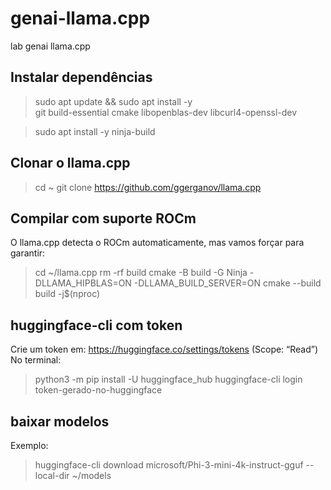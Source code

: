 # genai-llama.cpp
lab genai llama.cpp

## Instalar dependências
> sudo apt update && sudo apt install -y \
    git build-essential cmake libopenblas-dev libcurl4-openssl-dev

> sudo apt install -y ninja-build

## Clonar o llama.cpp
> cd ~
> git clone https://github.com/ggerganov/llama.cpp

## Compilar com suporte ROCm
O llama.cpp detecta o ROCm automaticamente, mas vamos forçar para garantir:
> cd ~/llama.cpp
> rm -rf build
> cmake -B build -G Ninja -DLLAMA_HIPBLAS=ON -DLLAMA_BUILD_SERVER=ON
> cmake --build build -j$(nproc)

## huggingface-cli com token
Crie um token em: https://huggingface.co/settings/tokens (Scope: “Read”)
No terminal:

> python3 -m pip install -U huggingface_hub
> huggingface-cli login token-gerado-no-huggingface

## baixar modelos
Exemplo:
> huggingface-cli download microsoft/Phi-3-mini-4k-instruct-gguf --local-dir ~/models



